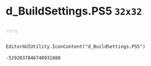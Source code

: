 # d_BuildSettings.PS5 `32x32`
<img src="/img/d_BuildSettings.PS5.png" width=32 height=32>

``` CSharp
EditorGUIUtility.IconContent("d_BuildSettings.PS5")
```
```
-5292037846748931880
```
